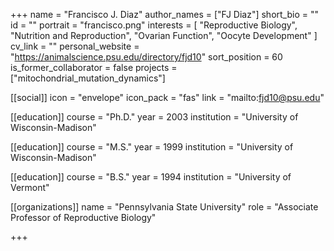 +++
name = "Francisco J. Diaz"
author_names = ["FJ Diaz"]
short_bio = ""
id = ""
portrait = "francisco.png"
interests = [
  "Reproductive Biology",
  "Nutrition and Reproduction",
  "Ovarian Function",
  "Oocyte Development"
]
cv_link = ""
personal_website = "https://animalscience.psu.edu/directory/fjd10"
sort_position = 60
is_former_collaborator = false
projects = ["mitochondrial_mutation_dynamics"]


[[social]]
    icon = "envelope"
    icon_pack = "fas"
    link = "mailto:fjd10@psu.edu"

[[education]]
  course = "Ph.D."
  year = 2003
  institution = "University of Wisconsin-Madison"

[[education]]
  course = "M.S."
  year = 1999
  institution = "University of Wisconsin-Madison"

[[education]]
  course = "B.S."
  year = 1994
  institution = "University of Vermont"

[[organizations]]
    name = "Pennsylvania State University"
    role = "Associate Professor of Reproductive Biology"


+++



